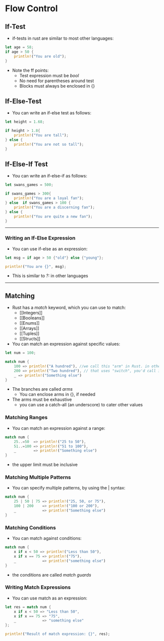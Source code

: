 # Flow Control

## If-Test
- if-tests in rust are similar to most other languages:
```rust
let age = 58;
if age > 50 {
	println!("You are old");
}
```
- Note the ff points:
	- Test expression must be *bool*
	- No need for parentheses around test
	- Blocks must always be enclosed in {}

## If-Else-Test
- You can write an if-else test as follows:
```rust
let height = 1.68;

if height > 1.8{
	println!("You are tall");
} else {
	println!("You are not so tall");
}
```

## If-Else-If Test
- You can write an if-else-if as follows:
```rust
let swans_games = 500;

if swans_games > 300{
	println!("You are a loyal fan");
} else  if swans_games > 100 {
	println!("You are a discerning fan");
} else {
	println!("You are quite a new fan");
}
```

---
### Writing an If-Else Expression
- You can use if-else as an expression:
```rust
let msg = if age > 50 {"old"} else {"young"};

println!("You are {}", msg);
```
- This is similar to  *?:* in other languages

---
## Matching
- Rust has a *match* keyword, which you can use to match:
	- [[Integers]]
	- [[Booleans]]
	- [[Enums]]
	- [[Arrays]]
	- [[Tuples]]
	- [[Structs]]
- You can match an expression against specific values:
```rust
let num = 100;

match num {
	100 => println!("A hundred"), //we call this "arm" in Rust. in other languages 
	200 => println!("Two hundred"), // that uses "switch", you'd call it a branch
	_ => println!("Something else")
}
```

- The branches are called *arms*
	 -  You can enclose arms in {}, if needed
- The arms must be exhaustive
	- you can use a catch-all (an underscore) to cater other values
	
### Matching Ranges
- You can match an expression against a range:
```rust
match num {
	25..=50  => println!("25 to 50"),
	51..=100 => println!("51 to 100"),
	_        => println!("Something else")
}
```
- the upper limit must be inclusive

### Matching Multiple Patterns
- You can specify multiple patterns, by using the | syntax:
```rust
match num {
	25 | 50 | 75 => println!("25, 50, or 75"),
	100 | 200    => println!("100 or 200"),
	_            => println!("Something else")
}
```

### Matching Conditions
- You can match against conditions:
```rust
match num {
	x if x < 50 => println!("Less than 50"),
	x if x == 75 => println!("75"),
	_            => println!("something else")
}
```

-  the conditions are called *match guards*

### Writing Match Expressions
- You can use match as an expression:
```rust 
let res = match num {
	x if x < 50 => "Less than 50",
	x if x == 75 => "75",
	_            => "something else"
};

println!("Result of match expression: {}", res);
```